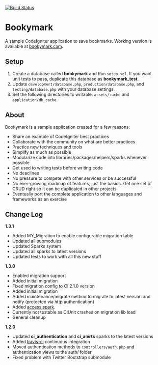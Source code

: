 [![Build Status](https://secure.travis-ci.org/mikedfunk/bookymark.png?branch=master)](http://travis-ci.org/mikedfunk/bookymark)

Bookymark
================

A sample CodeIgniter application to save bookmarks. Working version is available at [bookymark.com](http://bookymark.com).

Setup
----------------

1. Create a database called **bookymark** and Run ```setup.sql```. If you want unit tests to pass, duplicate this database as **bookymark_test**.
2. Update ```development/database.php```, ```production/database.php```, and ```testing/database.php``` with your database settings.
3. Set the following directories to writable: ```assets/cache``` and ```application/db_cache```.

About
----------------

Bookymark is a sample application created for a few reasons:

* Share an example of CodeIgniter best practices
* Collaborate with the community on what are better practices
* Practice new techniques and tools
* Simplify as much as possible
* Modularize code into libraries/packages/helpers/sparks whenever possible
* Get used to writing tests before writing code
* No deadlines
* No pressure to compete with other services or be successful
* No ever-growing roadmap of features, just the basics. Get one set of CRUD right so it can be duplicated in other projects
* Eventually port the complete application to other languages and frameworks as an exercise

Change Log
-----------------

**1.3.1**

* Added MY_Migration to enable configurable migration table
* Updated all submodules
* Updated Sparks system
* Updated all sparks to latest versions
* Updated tests to work with all this new stuff

**1.3.0**

* Enabled migration support
 * Added initial migration
 * Fixed migration config to CI 2.1.0 version
 * Added initial migration
 * Added maintenance/migrate method to migrate to latest version and notify (protected via http authentication)
 * Added [access spark](http://getsparks.org/packages/access/versions/HEAD/show).
 * Currently not testable as CIUnit crashes on migration lib load
 * General cleanup

**1.2.0**

* Updated **ci_authentication** and **ci_alerts** sparks to the latest versions
* Added [travis-ci](http://travis-ci.org) continuous integration
* Moved authentication methods to ```controllers/auth.php``` and authentication views to the auth/ folder
* Fixed problem with Twitter Bootstrap submodule